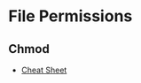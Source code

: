 # File Permissions

## Chmod

- [Cheat Sheet](https://gist.github.com/juanarbol/c44e736be70279c1fd5d68aa24f9d8be)